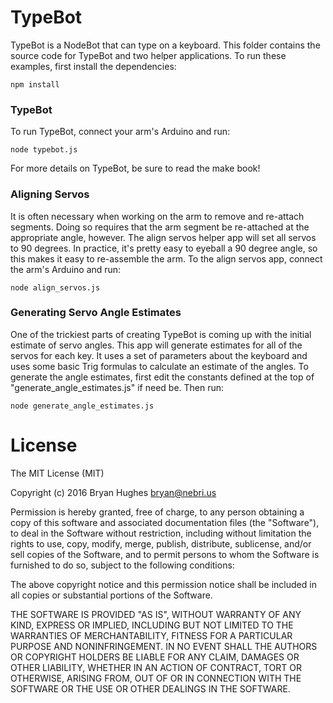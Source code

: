 TypeBot
=======

TypeBot is a NodeBot that can type on a keyboard. This folder contains the source code for TypeBot and two helper applications. To run these examples, first install the dependencies:

```
npm install
```

### TypeBot

To run TypeBot, connect your arm's Arduino and run:

```
node typebot.js
````

For more details on TypeBot, be sure to read the make book!

### Aligning Servos

It is often necessary when working on the arm to remove and re-attach segments. Doing so requires that the arm segment be re-attached at the appropriate angle, however. The align servos helper app will set all servos to 90 degrees. In practice, it's pretty easy to eyeball a 90 degree angle, so this makes it easy to re-assemble the arm. To the align servos app, connect the arm's Arduino and run:

```
node align_servos.js
```

### Generating Servo Angle Estimates

One of the trickiest parts of creating TypeBot is coming up with the initial estimate of servo angles. This app will generate estimates for all of the servos for each key. It uses a set of parameters about the keyboard and uses some basic Trig formulas to calculate an estimate of the angles. To generate the angle estimates, first edit the constants defined at the top of "generate_angle_estimates.js" if need be. Then run:

```
node generate_angle_estimates.js
```

License
=======

The MIT License (MIT)

Copyright (c) 2016 Bryan Hughes <bryan@nebri.us>

Permission is hereby granted, free of charge, to any person obtaining a copy
of this software and associated documentation files (the "Software"), to deal
in the Software without restriction, including without limitation the rights
to use, copy, modify, merge, publish, distribute, sublicense, and/or sell
copies of the Software, and to permit persons to whom the Software is
furnished to do so, subject to the following conditions:

The above copyright notice and this permission notice shall be included in
all copies or substantial portions of the Software.

THE SOFTWARE IS PROVIDED "AS IS", WITHOUT WARRANTY OF ANY KIND, EXPRESS OR
IMPLIED, INCLUDING BUT NOT LIMITED TO THE WARRANTIES OF MERCHANTABILITY,
FITNESS FOR A PARTICULAR PURPOSE AND NONINFRINGEMENT. IN NO EVENT SHALL THE
AUTHORS OR COPYRIGHT HOLDERS BE LIABLE FOR ANY CLAIM, DAMAGES OR OTHER
LIABILITY, WHETHER IN AN ACTION OF CONTRACT, TORT OR OTHERWISE, ARISING FROM,
OUT OF OR IN CONNECTION WITH THE SOFTWARE OR THE USE OR OTHER DEALINGS IN
THE SOFTWARE.
